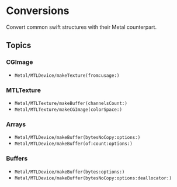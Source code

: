 # Conversions

Convert common swift structures with their Metal counterpart.


## Topics

### CGImage

- ``Metal/MTLDevice/makeTexture(from:usage:)``

### MTLTexture
- ``Metal/MTLTexture/makeBuffer(channelsCount:)``
- ``Metal/MTLTexture/makeCGImage(colorSpace:)``

### Arrays

- ``Metal/MTLDevice/makeBuffer(bytesNoCopy:options:)``
- ``Metal/MTLDevice/makeBuffer(of:count:options:)``

### Buffers

- ``Metal/MTLDevice/makeBuffer(bytes:options:)``
- ``Metal/MTLDevice/makeBuffer(bytesNoCopy:options:deallocator:)``
